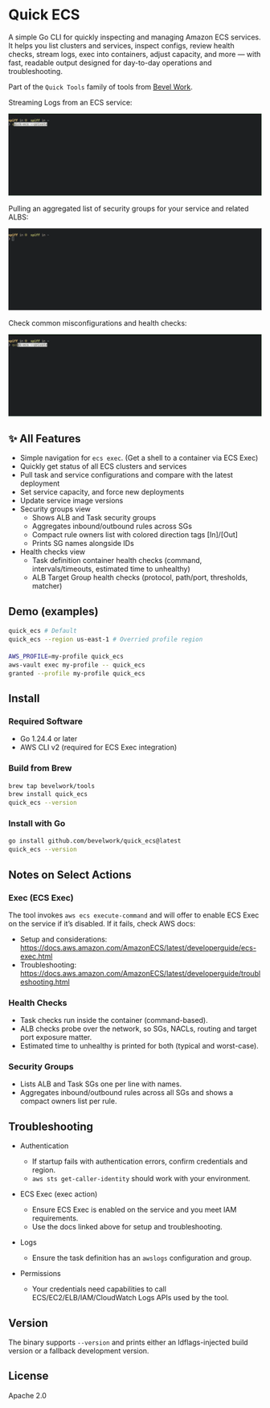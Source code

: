 # Quick ECS

A simple Go CLI for quickly inspecting and managing Amazon ECS services. 
It helps you list clusters and services, inspect configs, review health checks, 
stream logs, exec into containers, adjust capacity, and more — with fast, 
readable output designed for day-to-day operations and troubleshooting.

Part of the `Quick Tools` family of tools from [Bevel Work](https://bevel.work/quick-tools).

Streaming Logs from an ECS service:

![Streaming Logs](./media/quick-ecs-logs.gif)

Pulling an aggregated list of security groups for your service and related ALBS:

![Security Groups](./media/quick-ecs-sg.gif)

Check common misconfigurations and health checks:

![Check Configuration](./media/quick-ecs-check.gif)

## ✨ All Features

- Simple navigation for `ecs exec`. (Get a shell to a container via ECS Exec)
- Quickly get status of all ECS clusters and services
- Pull task and service configurations and compare with the latest deployment
- Set service capacity, and force new deployments
- Update service image versions
- Security groups view
  - Shows ALB and Task security groups
  - Aggregates inbound/outbound rules across SGs
  - Compact rule owners list with colored direction tags [In]/[Out]
  - Prints SG names alongside IDs
- Health checks view
  - Task definition container health checks (command, intervals/timeouts, estimated time to unhealthy)
  - ALB Target Group health checks (protocol, path/port, thresholds, matcher)

## Demo (examples)

```bash
quick_ecs # Default 
quick_ecs --region us-east-1 # Overried profile region

AWS_PROFILE=my-profile quick_ecs
aws-vault exec my-profile -- quick_ecs
granted --profile my-profile quick_ecs
```

## Install

### Required Software
- Go 1.24.4 or later
- AWS CLI v2 (required for ECS Exec integration)

### Build from Brew
```bash
brew tap bevelwork/tools
brew install quick_ecs
quick_ecs --version
```

### Install with Go
```bash
go install github.com/bevelwork/quick_ecs@latest
quick_ecs --version
```

## Notes on Select Actions

### Exec (ECS Exec)
The tool invokes `aws ecs execute-command` and will offer to enable ECS Exec on the service if it’s disabled. If it fails, check AWS docs:
- Setup and considerations: https://docs.aws.amazon.com/AmazonECS/latest/developerguide/ecs-exec.html
- Troubleshooting: https://docs.aws.amazon.com/AmazonECS/latest/developerguide/troubleshooting.html

### Health Checks
- Task checks run inside the container (command-based).
- ALB checks probe over the network, so SGs, NACLs, routing and target port exposure matter.
- Estimated time to unhealthy is printed for both (typical and worst-case).

### Security Groups
- Lists ALB and Task SGs one per line with names.
- Aggregates inbound/outbound rules across all SGs and shows a compact owners list per rule.

## Troubleshooting

- Authentication
  - If startup fails with authentication errors, confirm credentials and region.
  - `aws sts get-caller-identity` should work with your environment.

- ECS Exec (exec action)
  - Ensure ECS Exec is enabled on the service and you meet IAM requirements.
  - Use the docs linked above for setup and troubleshooting.

- Logs
  - Ensure the task definition has an `awslogs` configuration and group.

- Permissions
  - Your credentials need capabilities to call ECS/EC2/ELB/IAM/CloudWatch Logs APIs used by the tool.

## Version

The binary supports `--version` and prints either an ldflags-injected build version or a fallback development version.

## License

Apache 2.0
